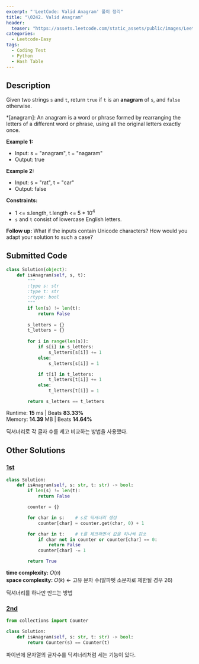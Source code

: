 ```yaml
---
excerpt: "'LeetCode: Valid Anagram' 풀이 정리"
title: "\0242. Valid Anagram"
header:
  teaser: "https://assets.leetcode.com/static_assets/public/images/LeetCode_Sharing.png"
categories:
  - Leetcode-Easy
tags:
  - Coding Test
  - Python
  - Hash Table
---
```


## <i class="fa-solid fa-file-lines"></i> Description

Given two strings `s` and `t`, return `true` if `t` is an **anagram** of `s`, and `false` otherwise.

*[anagram]: An anagram is a word or phrase formed by rearranging the letters of a different word or phrase, using all the original letters exactly once.

**Example 1:**

- Input: s = "anagram", t = "nagaram"
- Output: true

**Example 2:**

- Input: s = "rat", t = "car"
- Output: false

**Constraints:**

- 1 <= s.length, t.length <= 5 * 10<sup>4</sup>
- `s` and `t` consist of lowercase English letters.

**Follow up:** What if the inputs contain Unicode characters? How would you adapt your solution to such a case?

## <i class="fa-solid fa-cloud-arrow-up"></i> Submitted Code

```python
class Solution(object):
    def isAnagram(self, s, t):
        """
        :type s: str
        :type t: str
        :rtype: bool
        """
        if len(s) != len(t):
            return False
        
        s_letters = {}
        t_letters = {}
        
        for i in range(len(s)):
            if s[i] in s_letters:
                s_letters[s[i]] += 1
            else:
                s_letters[s[i]] = 1

            if t[i] in t_letters:
                t_letters[t[i]] += 1
            else:
                t_letters[t[i]] = 1

        return s_letters == t_letters
```
<i class="fa-solid fa-clock"></i> Runtime: **15** ms \| Beats **83.33%**    
<i class="fa-solid fa-memory"></i> Memory: **14.39** MB \| Beats **14.64%**

딕셔너리로 각 글자 수를 세고 비교하는 방법을 사용했다.

## <i class="fa-solid fa-flask"></i> Other Solutions

### <a href="https://leetcode.com/problems/valid-anagram/solutions/6101148/video-4-solutions-by-niits-x6b2/" target="_blank">1st</a>

```python
class Solution:
    def isAnagram(self, s: str, t: str) -> bool:  
        if len(s) != len(t):
            return False

        counter = {}

        for char in s:    # s로 딕셔너리 생성
            counter[char] = counter.get(char, 0) + 1

        for char in t:    # t를 체크하면서 값을 하나씩 감소
            if char not in counter or counter[char] == 0:
                return False
            counter[char] -= 1

        return True
```
<i class="fa-solid fa-clock"></i> **time complexity:** 𝑂(𝑛)    
<i class="fa-solid fa-memory"></i> **space complexity:** 𝑂(𝑘) ← 고유 문자 수(알파벳 소문자로 제한될 경우 26)          

딕셔너리를 하나만 만드는 방법

### <a href="https://leetcode.com/problems/valid-anagram/solutions/6101148/video-4-solutions-by-niits-x6b2/" target="_blank">2nd</a>

```python
from collections import Counter

class Solution:
    def isAnagram(self, s: str, t: str) -> bool:  
        return Counter(s) == Counter(t)
```
파이썬에 문자열의 글자수를 딕셔너리처럼 세는 기능이 있다.